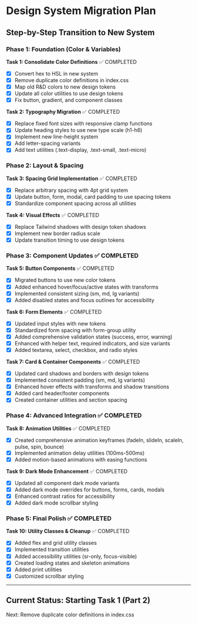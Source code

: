 # Design System Migration Plan
## Step-by-Step Transition to New System

### Phase 1: Foundation (Color & Variables)
**Task 1: Consolidate Color Definitions** ✅ COMPLETED
- [x] Convert hex to HSL in new system
- [x] Remove duplicate color definitions in index.css
- [x] Map old R&D colors to new design tokens
- [x] Update all color utilities to use design tokens
- [x] Fix button, gradient, and component classes

**Task 2: Typography Migration** ✅ COMPLETED
- [x] Replace fixed font sizes with responsive clamp functions
- [x] Update heading styles to use new type scale (h1-h6)
- [x] Implement new line-height system
- [x] Add letter-spacing variants
- [x] Add text utilities (.text-display, .text-small, .text-micro)

### Phase 2: Layout & Spacing
**Task 3: Spacing Grid Implementation** ✅ COMPLETED
- [x] Replace arbitrary spacing with 4pt grid system
- [x] Update button, form, modal, card padding to use spacing tokens
- [x] Standardize component spacing across all utilities

**Task 4: Visual Effects** ✅ COMPLETED
- [x] Replace Tailwind shadows with design token shadows
- [x] Implement new border radius scale
- [x] Update transition timing to use design tokens

### Phase 3: Component Updates ✅ COMPLETED
**Task 5: Button Components** ✅ COMPLETED
- [x] Migrated buttons to use new color tokens
- [x] Added enhanced hover/focus/active states with transforms
- [x] Implemented consistent sizing (sm, md, lg variants)
- [x] Added disabled states and focus outlines for accessibility

**Task 6: Form Elements** ✅ COMPLETED
- [x] Updated input styles with new tokens
- [x] Standardized form spacing with form-group utility
- [x] Added comprehensive validation states (success, error, warning)
- [x] Enhanced with helper text, required indicators, and size variants
- [x] Added textarea, select, checkbox, and radio styles

**Task 7: Card & Container Components** ✅ COMPLETED
- [x] Updated card shadows and borders with design tokens
- [x] Implemented consistent padding (sm, md, lg variants)
- [x] Enhanced hover effects with transforms and shadow transitions
- [x] Added card header/footer components
- [x] Created container utilities and section spacing

### Phase 4: Advanced Integration ✅ COMPLETED
**Task 8: Animation Utilities** ✅ COMPLETED
- [x] Created comprehensive animation keyframes (fadeIn, slideIn, scaleIn, pulse, spin, bounce)
- [x] Implemented animation delay utilities (100ms-500ms)
- [x] Added motion-based animations with easing functions

**Task 9: Dark Mode Enhancement** ✅ COMPLETED
- [x] Updated all component dark mode variants
- [x] Added dark mode overrides for buttons, forms, cards, modals
- [x] Enhanced contrast ratios for accessibility
- [x] Added dark mode scrollbar styling

### Phase 5: Final Polish ✅ COMPLETED
**Task 10: Utility Classes & Cleanup** ✅ COMPLETED
- [x] Added flex and grid utility classes
- [x] Implemented transition utilities
- [x] Added accessibility utilities (sr-only, focus-visible)
- [x] Created loading states and skeleton animations
- [x] Added print utilities
- [x] Customized scrollbar styling

---

## Current Status: Starting Task 1 (Part 2)
Next: Remove duplicate color definitions in index.css